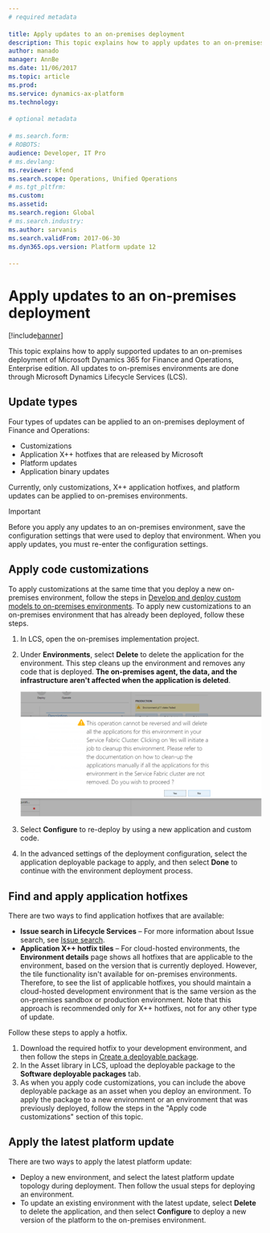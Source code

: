 ```yaml
---
# required metadata

title: Apply updates to an on-premises deployment
description: This topic explains how to apply updates to an on-premises deployment of Microsoft Dynamics 365 for Finance and Operations, Enterprise edition.
author: manado
manager: AnnBe
ms.date: 11/06/2017
ms.topic: article
ms.prod: 
ms.service: dynamics-ax-platform
ms.technology: 

# optional metadata

# ms.search.form: 
# ROBOTS: 
audience: Developer, IT Pro
# ms.devlang: 
ms.reviewer: kfend
ms.search.scope: Operations, Unified Operations
# ms.tgt_pltfrm: 
ms.custom: 
ms.assetid: 
ms.search.region: Global
# ms.search.industry: 
ms.author: sarvanis
ms.search.validFrom: 2017-06-30
ms.dyn365.ops.version: Platform update 12

---
```

# Apply updates to an on-premises deployment

[!include[banner](../includes/banner.md)]

This topic explains how to apply supported updates to an on-premises deployment of Microsoft Dynamics 365 for Finance and Operations, Enterprise edition. All updates to on-premises environments are done through Microsoft Dynamics Lifecycle Services (LCS).

## Update types
Four types of updates can be applied to an on-premises deployment of Finance and Operations:

- Customizations
- Application X++ hotfixes that are released by Microsoft
- Platform updates
- Application binary updates

Currently, only customizations, X++ application hotfixes, and platform updates can be applied to on-premises environments.

> [!IMPORTANT]
> Before you apply any updates to an on-premises environment, save the configuration settings that were used to deploy that environment. When you apply updates, you must re-enter the configuration settings.

## Apply code customizations
To apply customizations at the same time that you deploy a new on-premises environment, follow the steps in [Develop and deploy custom models to on-premises environments](develop-deploy-custom-models-on-premises.md). To apply new customizations to an on-premises environment that has already been deployed, follow these steps.

1. In LCS, open the on-premises implementation project.
2. Under **Environments**, select **Delete** to delete the application for the environment. This step cleans up the environment and removes any code that is deployed. **The on-premises agent, the data, and the infrastructure aren't affected when the application is deleted**.

    ![Delete an application](./media/apply-updates-on-prem-env-01.png)

3. Select **Configure** to re-deploy by using a new application and custom code.
4. In the advanced settings of the deployment configuration, select the application deployable package to apply, and then select **Done** to continue with the environment deployment process.

## Find and apply application hotfixes
There are two ways to find application hotfixes that are available:

- **Issue search in Lifecycle Services** – For more information about Issue search, see [Issue search](../lifecycle-services/issue-search-lcs.md).
- **Application X++ hotfix tiles** – For cloud-hosted environments, the **Environment details** page shows all hotfixes that are applicable to the environment, based on the version that is currently deployed. However, the tile functionality isn't available for on-premises environments. Therefore, to see the list of applicable hotfixes, you should maintain a cloud-hosted development environment that is the same version as the on-premises sandbox or production environment. Note that this approach is recommended only for X++ hotfixes, not for any other type of update.

Follow these steps to apply a hotfix.

1. Download the required hotfix to your development environment, and then follow the steps in [Create a deployable package](create-apply-deployable-package.md).
2. In the Asset library in LCS, upload the deployable package to the **Software deployable packages** tab.
3. As when you apply code customizations, you can include the above deployable package as an asset when you deploy an environment. To apply the package to a new environment or an environment that was previously deployed, follow the steps in the "Apply code customizations" section of this topic.

## Apply the latest platform update
There are two ways to apply the latest platform update:

- Deploy a new environment, and select the latest platform update topology during deployment. Then follow the usual steps for deploying an environment.
- To update an existing environment with the latest update, select **Delete** to delete the application, and then select **Configure** to deploy a new version of the platform to the on-premises environment.
